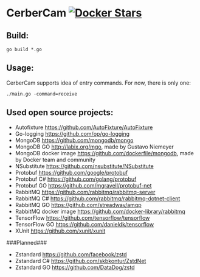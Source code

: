 # CerberCam [![Docker Stars](https://img.shields.io/docker/stars/lukaszpyrzyk/cerbercam.svg)](https://hub.docker.com/r/lukaszpyrzyk/cerbercam/)

## Build:
`go build *.go`

## Usage:
CerberCam supports idea of entry commands. For now, there is only one:

`./main.go -command=receive`

## Used open source projects:

- Autofixture https://github.com/AutoFixture/AutoFixture
- Go-logging https://github.com/op/go-logging
- MongoDB https://github.com/mongodb/mongo
- MongoDB GO http://labix.org/mgo, made by Gustavo Niemeyer
- MongoDB docker image https://github.com/dockerfile/mongodb, made by Docker team and community
- NSubstitute https://github.com/nsubstitute/NSubstitute
- Protobuf https://github.com/google/protobuf
- Protobuf C# https://github.com/golang/protobuf
- Protobuf GO https://github.com/mgravell/protobuf-net
- RabbitMQ https://github.com/rabbitmq/rabbitmq-server
- RabbitMQ C# https://github.com/rabbitmq/rabbitmq-dotnet-client
- RabbitMQ GO https://github.com/streadway/amqp
- RabbitMQ docker image https://github.com/docker-library/rabbitmq
- TensorFlow https://github.com/tensorflow/tensorflow
- TensorFlow GO https://github.com/danieldk/tensorflow
- XUnit https://github.com/xunit/xunit

###Planned###
- Zstandard https://github.com/facebook/zstd
- Zstandard C# https://github.com/skbkontur/ZstdNet
- Zstandard GO https://github.com/DataDog/zstd
